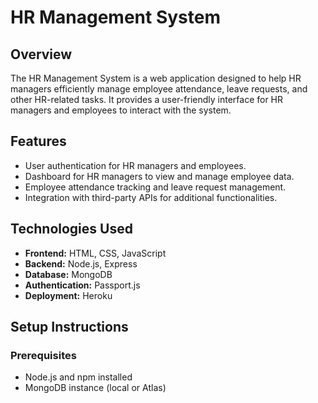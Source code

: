# HR Management System

## Overview
The HR Management System is a web application designed to help HR managers efficiently manage employee attendance, leave requests, and other HR-related tasks. It provides a user-friendly interface for HR managers and employees to interact with the system.

## Features
- User authentication for HR managers and employees.
- Dashboard for HR managers to view and manage employee data.
- Employee attendance tracking and leave request management.
- Integration with third-party APIs for additional functionalities.

## Technologies Used
- **Frontend:** HTML, CSS, JavaScript
- **Backend:** Node.js, Express
- **Database:** MongoDB
- **Authentication:** Passport.js
- **Deployment:** Heroku

## Setup Instructions

### Prerequisites
- Node.js and npm installed
- MongoDB instance (local or Atlas)